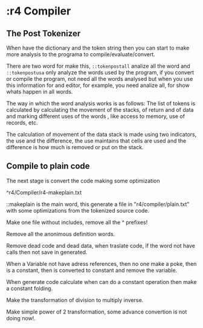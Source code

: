 # :r4 Compiler

## The Post Tokenizer

When have the dictionary and the token string then you can start to make more analysis to the programa to compile/evaluate/convert.

There are two word for make this, `::tokenpostall` analize all the word and `::tokenpostusa` only analyze the words used by the program, if you convert or compile the program, not need all the words analysed but when you use this information for and editor, for example, you need analize all, for show whats happen in all words.

The way in which the word analysis works is as follows: The list of tokens is calculated by calculating the movement of the stacks, of return and of data and marking different uses of the words , like access to memory, use of records, etc.

The calculation of movement of the data stack is made using two indicators, the use and the difference, the use maintains that cells are used and the difference is how much is removed or put on the stack.

## Compile to plain code

The next stage is convert the code making some optimization

^r4/Compiler/r4-makeplain.txt

::makeplain is the main word, this generate a file in "r4/compiler/plain.txt" with some optimizations from the tokenized source code.

Make one file without includes, remove all the ^ prefixes!

Remove all the anonimous definition words.

Remove dead code and dead data, when traslate code, if the word not have calls then not save in generated.

When a Variable not have adress references, then no one make a poke, then is a constant, then is converted to constant and remove the variable.

When generate code calculate when can do a constant operation then make a constant folding.

Make the transformation of division to multiply inverse.

Make simple power of 2 transformation, some advance convertion is not doing now!.












